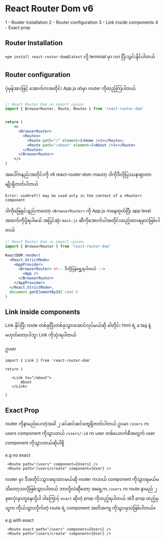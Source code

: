 # React Router Dom v6


1 - Router installation
2 - Router configuration
3 - Link inside components
4 - Exact prop

## Router Installation
`npm install react-router-dom@latest` လို့ terminal မှာ run ပြီးသွင်းနိုင်ပါတယ်

## Router configuration

ပုံမှန်အားဖြင့် အောက်ကအတိုင်း App.js ထဲမှာ router ကိုထည့်ကြပါတယ် 

```jsx

// React Router Dom က import လုပ်တာ 
import { BrowserRouter, Route, Routes } from 'react-router-dom'


return (
    <>
      <BrowserRouter>
        <Routes>
          <Route path="/" element={<Home />}></Route>;
          <Route path="/about" element={<About />}></Route>
        </Routes>
      </BrowserRouter>
	</>
)

```

အပေါ်ကနည်းအတိုင်းကို v6 react-router-dom ကတော့ ဒါကိုဒီလိုပြဿနာရှာတာမျိုးရှိတတ်ပါတယ် 

```
Error: useHref() may be used only in the context of a <Router> component
```

ဒါကိုဖြေရှင်းနည်းကတော့ `<BrowserRouter>` ကို App.js ကနေထုတ်ပြီး ‌app level အထက်ကိုပို့ရပါမယ် 
အပြင်ဆုံး `main.js` ဆီကိုအောက်ပါအတိုင်းထည့်ထားရမှာပဲဖြစ်ပါတယ် 

```jsx
// React Router Dom က import လုပ်တာ 
import { BrowserRouter } from 'react-router-dom'

ReactDOM.render(
  <React.StrictMode>
    <AppProvider>
      <BrowserRouter> <!-- ဒီကိုပြန်ရွှေ့ရပါတယ် -->
        <App />
      </BrowserRouter>
    </AppProvider>
  </React.StrictMode>,
  document.getElementById('root')
)
```


## Link inside components

Link နှိပ်ပြီး route တစ်ခုပြီးတစ်ခုသွားအောင်လုပ်မယ်ဆို ခါတိုင်း html ရဲ့ a tag နဲ့မဟုတ်တော့ပါဘူး Link ကိုသုံးရပါတယ် 

ဥပမာ

```
import { Link } from 'react-router-dom'

return (
  
   <Link to="/about">
       About
   </Link>

)

```

## Exact Prop

router ကိုနာမည်ပေးတဲ့အခါ ၂ ခပ်ဆင်ဆင်တွေရှိတတ်ပါတယ် 
ဥပမာ `/users` က users component ကိုသွားတယ် 
`/users/:id` က user တစ်ယောက်စီအတွက် user component ကိုသွားတယ်ဆိုပါစို့ 

e.g no exact
```
 <Route path="/users" component={Users} />
 <Route path="/users/create" component={User} />
```

router မှာ ဒီအတိုင်းသွားရေးထားမယ်ဆို router ကဘယ် component ကိုသွားရမယ်မသိတော့သလိုဖြစ်သွားပါတယ် 
ဘာလို့လဲဆိိုတော့ အရှေ့က `/users` က route နာမည် ၂ ခုစလုံးမှာတူနေလို့ပါ ဒါကြောင့် `exact` ဆိုတဲ့ prop ကိုထည့်ရပါတယ်
အဲဒီ prop ထည့်မှ သူက ကိုယ်သွားလိုက်တဲ့ route ရဲ့ component အတိအကျ ကိုသွားမှာပဲဖြစ်ပါတယ်။ 


e.g with exact
```
 <Route exact path="/users" component={Users} />
 <Route path="/users/create" component={User} />
```

